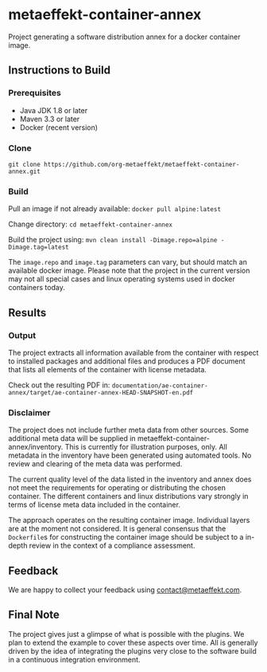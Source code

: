 # metaeffekt-container-annex
Project generating a software distribution annex for a docker container image.

## Instructions to Build

### Prerequisites

- Java JDK 1.8 or later
- Maven 3.3 or later
- Docker (recent version)

### Clone

`git clone https://github.com/org-metaeffekt/metaeffekt-container-annex.git`

### Build

Pull an image if not already available:
`docker pull alpine:latest`

Change directory:
`cd metaeffekt-container-annex`

Build the project using:
`mvn clean install -Dimage.repo=alpine -Dimage.tag=latest`

The `image.repo` and `image.tag` parameters can vary, but should match an available docker image. 
Please note that the project in the current version may not all special cases 
and linux operating systems used in docker containers today.

## Results

### Output 
The project extracts all information available from the container with respect to 
installed packages and additional files and produces a PDF document that lists all
elements of the container with license metadata.

Check out the resulting PDF in:
`documentation/ae-container-annex/target/ae-container-annex-HEAD-SNAPSHOT-en.pdf`

### Disclaimer
The project does not include further meta data from other sources. Some additional
meta data will be supplied in metaeffekt-container-annex/inventory. This is currently for
illustration purposes, only. All metadata in the inventory have been generated using
automated tools. No review and clearing of the meta data was performed.

The current quality level of the data listed in the inventory and annex does not
meet the requirements for operating or distributing the chosen container. The different
containers and linux distributions vary strongly in terms of license meta data included
in the container.

The approach operates on the resulting container image. Individual layers are at the 
moment not considered. It is general consensus that the `Dockerfile`s for constructing the
container image should be subject to a in-depth review in the context of a compliance 
assessment.

## Feedback
We are happy to collect your feedback using [contact@metaeffekt.com](mailto:contact@metaeffekt.com).

## Final Note
The project gives just a glimpse of what is possible with the plugins. We plan to extend the
example to cover these aspects over time. All is generally driven by the idea of integrating
the plugins very close to the software build in a continuous integration environment.